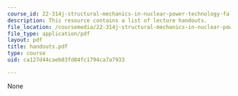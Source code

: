 ```yaml
---
course_id: 22-314j-structural-mechanics-in-nuclear-power-technology-fall-2006
description: This resource contains a list of lecture handouts.
file_location: /coursemedia/22-314j-structural-mechanics-in-nuclear-power-technology-fall-2006/ca127d44caeb83fd84fc1794ca7a7933_handouts.pdf
file_type: application/pdf
layout: pdf
title: handouts.pdf
type: course
uid: ca127d44caeb83fd84fc1794ca7a7933

---
```

None